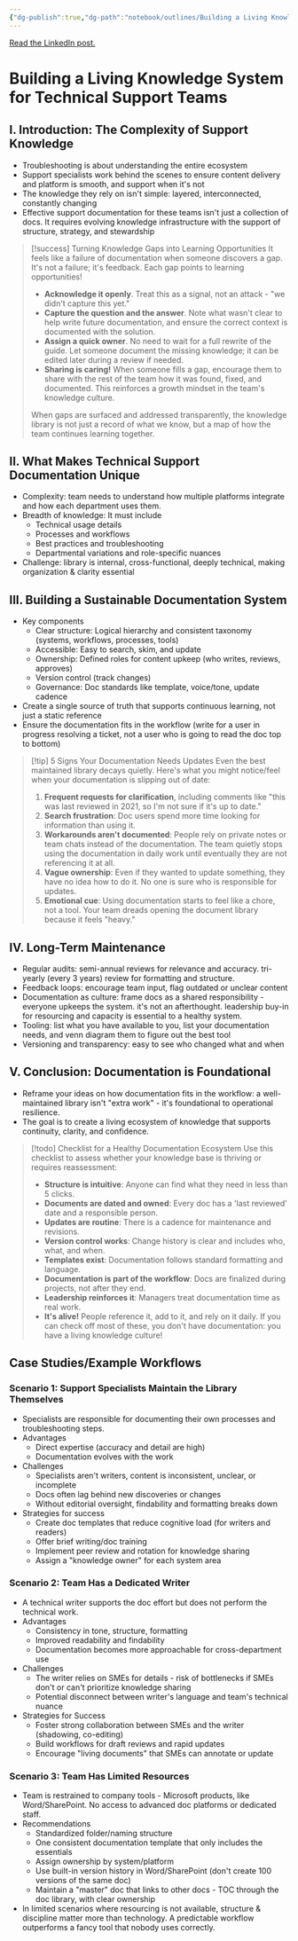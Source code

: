 ```yaml
---
{"dg-publish":true,"dg-path":"notebook/outlines/Building a Living Knowledge System for Technical Support Teams.md","permalink":"/notebook/outlines/building-a-living-knowledge-system-for-technical-support-teams/","created":"2025-10-12T10:30:18.774-04:00","updated":"2025-10-12T11:51:23.904-04:00"}
---
```



[Read the LinkedIn post.](https://www.linkedin.com/posts/maxswetnam_for-support-teams-troubleshooting-isnt-activity-7383167206592884737-Y0-Q?utm_source=share&utm_medium=member_desktop&rcm=ACoAAAfXl3ABz6VzuGURGA9Y432Et8k5iPrJKw4)

# Building a Living Knowledge System for Technical Support Teams

## I. Introduction: The Complexity of Support Knowledge
* Troubleshooting is about understanding the entire ecosystem
* Support specialists work behind the scenes to ensure content delivery and platform is smooth, and support when it's not
* The knowledge they rely on isn't simple: layered, interconnected, constantly changing
* Effective support documentation for these teams isn't just a collection of docs. It requires evolving knowledge infrastructure with the support of structure, strategy, and stewardship


> [!success] Turning Knowledge Gaps into Learning Opportunities
> It feels like a failure of documentation when someone discovers a gap. It's not a failure; it's feedback. Each gap points to learning opportunities!
> 
> - **Acknowledge it openly**. Treat this as a signal, not an attack - "we didn't capture this yet."
> - **Capture the question and the answer**. Note what wasn't clear to help write future documentation, and ensure the correct context is documented with the solution.
> - **Assign a quick owner**. No need to wait for a full rewrite of the guide. Let someone document the missing knowledge; it can be edited later during a review if needed.
> - **Sharing is caring!** When someone fills a gap, encourage them to share with the rest of the team how it was found, fixed, and documented. This reinforces a growth mindset in the team's knowledge culture.
> 
> When gaps are surfaced and addressed transparently, the knowledge library is not just a record of what we know, but a map of how the team continues learning together.

## II. What Makes Technical Support Documentation Unique
* Complexity: team needs to understand how multiple platforms integrate and how each department uses them.
* Breadth of knowledge: It must include
	* Technical usage details
	* Processes and workflows
	* Best practices and troubleshooting
	* Departmental variations and role-specific nuances
* Challenge: library is internal, cross-functional, deeply technical, making organization & clarity essential

## III. Building a Sustainable Documentation System
- Key components
	- Clear structure: Logical hierarchy and consistent taxonomy (systems, workflows, processes, tools)
	- Accessible: Easy to search, skim, and update
	- Ownership: Defined roles for content upkeep (who writes, reviews, approves)
	- Version control (track changes)
	- Governance: Doc standards like template, voice/tone, update cadence
- Create a single source of truth that supports continuous learning, not just a static reference
- Ensure the documentation fits in the workflow (write for a user in progress resolving a ticket, not a user who is going to read the doc top to bottom)


> [!tip] 5 Signs Your Documentation Needs Updates
> Even the best maintained library decays quietly. Here's what you might notice/feel when your documentation is slipping out of date:
> 
> 1. **Frequent requests for clarification**, including comments like "this was last reviewed in 2021, so I'm not sure if it's up to date."
> 2. **Search frustration**: Doc users spend more time looking for information than using it.
> 3. **Workarounds aren't documented**: People rely on private notes or team chats instead of the documentation. The team quietly stops using the documentation in daily work until eventually they are not referencing it at all.
> 4. **Vague ownership**: Even if they wanted to update something, they have no idea how to do it. No one is sure who is responsible for updates.
> 5. **Emotional cue**: Using documentation starts to feel like a chore, not a tool. Your team dreads opening the document library because it feels "heavy."


## IV. Long-Term Maintenance
- Regular audits: semi-annual reviews for relevance and accuracy. tri-yearly (every 3 years) review for formatting and structure.
- Feedback loops: encourage team input, flag outdated or unclear content
- Documentation as culture: frame docs as a shared responsibility - everyone upkeeps the system. it's not an afterthought. leadership buy-in for resourcing and capacity is essential to a healthy system.
- Tooling: list what you have available to you, list your documentation needs, and venn diagram them to figure out the best tool
- Versioning and transparency: easy to see who changed what and when

## V. Conclusion: Documentation is Foundational
- Reframe your ideas on how documentation fits in the workflow: a well-maintained library isn't "extra work" - it's foundational to operational resilience.
- The goal is to create a living ecosystem of knowledge that supports continuity, clarity, and confidence.


> [!todo] Checklist for a Healthy Documentation Ecosystem
> Use this checklist to assess whether your knowledge base is thriving or requires reassessment:
> 
> - **Structure is intuitive**: Anyone can find what they need in less than 5 clicks.
> - **Documents are dated and owned**: Every doc has a 'last reviewed' date and a responsible person.
> - **Updates are routine**: There is a cadence for maintenance and revisions.
> - **Version control works**: Change history is clear and includes who, what, and when.
> - **Templates exist**: Documentation follows standard formatting and language.
> - **Documentation is part of the workflow**: Docs are finalized during projects, not after they end.
> - **Leadership reinforces it**: Managers treat documentation time as real work.
> - **It's alive!** People reference it, add to it, and rely on it daily.
> If you can check off most of these, you don't have documentation: you have a living knowledge culture!


## Case Studies/Example Workflows

### Scenario 1: Support Specialists Maintain the Library Themselves
- Specialists are responsible for documenting their own processes and troubleshooting steps.
- Advantages
	- Direct expertise (accuracy and detail are high)
	- Documentation evolves with the work
- Challenges
	- Specialists aren't writers, content is inconsistent, unclear, or incomplete
	- Docs often lag behind new discoveries or changes
	- Without editorial oversight, findability and formatting breaks down
- Strategies for success
	- Create doc templates that reduce cognitive load (for writers and readers)
	- Offer brief writing/doc training
	- Implement peer review and rotation for knowledge sharing
	- Assign a "knowledge owner" for each system area

### Scenario 2: Team Has a Dedicated Writer
- A technical writer supports the doc effort but does not perform the technical work.
- Advantages
	- Consistency in tone, structure, formatting
	- Improved readability and findability
	- Documentation becomes more approachable for cross-department use
- Challenges
	- The writer relies on SMEs for details - risk of bottlenecks if SMEs don't or can't prioritize knowledge sharing
	- Potential disconnect between writer's language and team's technical nuance
- Strategies for Success
	- Foster strong collaboration between SMEs and the writer (shadowing, co-editing)
	- Build workflows for draft reviews and rapid updates
	- Encourage "living documents" that SMEs can annotate or update

### Scenario 3: Team Has Limited Resources
- Team is restrained to company tools - Microsoft products, like Word/SharePoint. No access to advanced doc platforms or dedicated staff.
- Recommendations
	- Standardized folder/naming structure
	- One consistent documentation template that only includes the essentials
	- Assign ownership by system/platform
	- Use built-in version history in Word/SharePoint (don't create 100 versions of the same doc)
	- Maintain a "master" doc that links to other docs - TOC through the doc library, with clear ownership
- In limited scenarios where resourcing is not available, structure & discipline matter more than technology. A predictable workflow outperforms a fancy tool that nobody uses correctly.